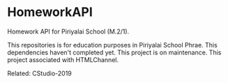 # HomeworkAPI
Homework API for Piriyalai School (M.2/1).

This repositories is for education purposes in Piriyalai School Phrae.
This dependencies haven't completed yet. This project is on maintenance.
This project associated with HTMLChannel.

Related: CStudio-2019
